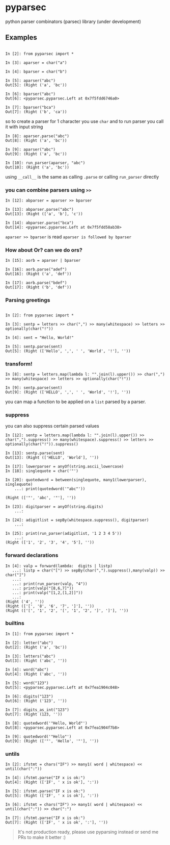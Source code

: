 # pyparsec
python parser combinators (parsec) library (under development)

## Examples

```ipython

In [2]: from pyparsec import *

In [3]: aparser = char("a")

In [4]: bparser = char("b")

In [5]: aparser("abc")
Out[5]: (Right ('a', 'bc'))

In [6]: bparser("abc")
Out[6]: <pyparsec.pyparsec.Left at 0x7f5fdd6746a0>

In [7]: bparser("bca")
Out[7]: (Right ('b', 'ca'))
```
so to create a parser for 1 character you use `char`
and to run parser you call it with input string 

```ipython
In [8]: aparser.parse("abc")
Out[8]: (Right ('a', 'bc'))

In [9]: aparser("abc")
Out[9]: (Right ('a', 'bc'))

In [10]: run_parser(aparser, "abc")
Out[10]: (Right ('a', 'bc'))
```
using `__call__` is the same as calling `.parse` or calling `run_parser` directly

### you can combine parsers using `>>`

```ipython
In [12]: abparser = aparser >> bparser

In [13]: abparser.parse("abc")
Out[13]: (Right (['a', 'b'], 'c'))

In [14]: abparser.parse("bca")
Out[14]: <pyparsec.pyparsec.Left at 0x7f5fdd58ab38>
```
`aparser >> bparser` is read `aparser is followed by bparser`

### How about Or? can we do ors?
```
In [15]: aorb = aparser | bparser

In [16]: aorb.parse("adef")
Out[16]: (Right ('a', 'def'))

In [17]: aorb.parse("bdef")
Out[17]: (Right ('b', 'def'))
```

### Parsing greetings

```ipython

In [2]: from pyparsec import *

In [3]: sentp = letters >> char(",") >> many(whitespace) >> letters >> optionally(char("!"))

In [4]: sent = "Hello, World!"

In [5]: sentp.parse(sent)
Out[5]: (Right (['Hello', ',', ' ', 'World', '!'], ''))
```


### transform!
```ipython
In [8]: sentp = letters.map(lambda l: "".join(l).upper()) >> char(",") >> many(whitespace) >> letters >> optionally(char("!"))

In [9]: sentp.parse(sent)
Out[9]: (Right (['HELLO', ',', ' ', 'World', '!'], ''))
```
you can map a function to be applied on a `list` parsed by a parser.


### suppress
you can also suppress certain parsed values 
```
In [12]: sentp = letters.map(lambda l: "".join(l).upper()) >> char(",").suppress() >> many(whitespace).suppress() >> letters >> optionally(char("!")).suppress()

In [13]: sentp.parse(sent)
Out[13]: (Right (['HELLO', 'World'], ''))
```

```
In [17]: lowerparser = anyOf(string.ascii_lowercase)
In [18]: singlequote = char('"')

In [20]: quotedword = between(singlequote, many1(lowerparser), singlequote)
    ...: print(quotedword('"abc"'))

(Right (['"', 'abc', '"'], ''))
```

```ipython
In [23]: digitparser = anyOf(string.digits)
    ...:

In [24]: adigitlist = sepBy(whitespace.suppress(), digitparser)
    ...:

In [25]: print(run_parser(adigitlist, '1 2 3 4 5'))
    ...:
(Right (['1', '2', '3', '4', '5'], ''))
```

### forward declarations
```ipython
In [4]: valp = forward(lambda:  digits | listp)
   ...: listp = char("[") >> sepBy(char(",").suppress(),many(valp)) >> char("]")
   ...:
   ...: print(run_parser(valp, "4"))
   ...: print(valp("[8,6,7]"))
   ...: print(valp("[1,2,[1,2]]"))
   ...:
(Right ('4', ''))
(Right (['[', '8', '6', '7', ']'], ''))
(Right (['[', '1', '2', '[', '1', '2', ']', ']'], ''))

```

### builtins
```ipython
In [1]: from pyparsec import *

In [2]: letter("abc")
Out[2]: (Right ('a', 'bc'))

In [3]: letters("abc")
Out[3]: (Right ('abc', ''))

In [4]: word("abc")
Out[4]: (Right ('abc', ''))

In [5]: word("123")
Out[5]: <pyparsec.pyparsec.Left at 0x7fea1904c048>

In [6]: digits("123")
Out[6]: (Right ('123', ''))

In [7]: digits_as_int("123")
Out[7]: (Right (123, ''))

In [8]: quotedword('"Hello, World"')
Out[8]: <pyparsec.pyparsec.Left at 0x7fea1904f7b8>

In [9]: quotedword('"Hello"')
Out[9]: (Right (['"', 'Hello', '"'], ''))

```

### untils

```ipython
In [2]: ifstmt = chars("IF") >> many1( word | whitespace) << until(char(":"))

In [4]: ifstmt.parse("IF x is ok:")
Out[4]: (Right (['IF', ' x is ok'], ':'))

In [5]: ifstmt.parse("IF x is ok:")
Out[5]: (Right (['IF', ' x is ok'], ':'))

In [6]: ifstmt = chars("IF") >> many1( word | whitespace) << until(char(":")) >> char(":")

In [7]: ifstmt.parse("IF x is ok:")
Out[7]: (Right (['IF', ' x is ok', ':'], ''))
```

> It's not production ready, please use pyparsing instead or send me PRs to make it better :)